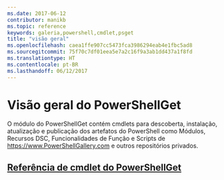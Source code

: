 ```yaml
---
ms.date: 2017-06-12
contributor: manikb
ms.topic: reference
keywords: galeria,powershell,cmdlet,psget
title: "visão geral"
ms.openlocfilehash: caea1ffe907cc5473fca3986294eab4e1fbc5ad8
ms.sourcegitcommit: 75f70c7df01eea5e7a2c16f9a3ab1dd437a1f8fd
ms.translationtype: HT
ms.contentlocale: pt-BR
ms.lasthandoff: 06/12/2017
---
```

# <a name="powershellget-overview"></a>Visão geral do PowerShellGet

O módulo do PowerShellGet contém cmdlets para descoberta, instalação, atualização e publicação dos artefatos do PowerShell como Módulos, Recursos DSC, Funcionalidades de Função e Scripts de https://www.PowerShellGallery.com e outros repositórios privados.

## <a name="powershellget-cmdlet-referencepsgetcmdletsreferencemd"></a>[Referência de cmdlet do PowerShellGet](./psget_cmdlets_reference.md)

